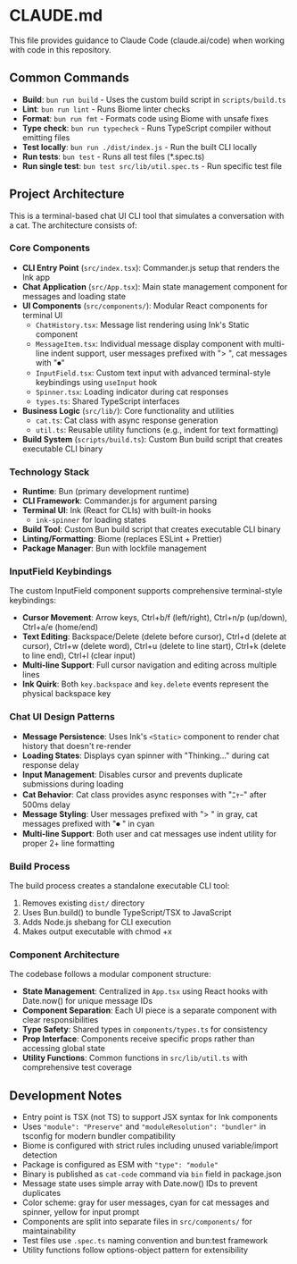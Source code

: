 # CLAUDE.md

This file provides guidance to Claude Code (claude.ai/code) when working with code in this repository.

## Common Commands

- **Build**: `bun run build` - Uses the custom build script in `scripts/build.ts`
- **Lint**: `bun run lint` - Runs Biome linter checks
- **Format**: `bun run fmt` - Formats code using Biome with unsafe fixes
- **Type check**: `bun run typecheck` - Runs TypeScript compiler without emitting files
- **Test locally**: `bun run ./dist/index.js` - Run the built CLI locally
- **Run tests**: `bun test` - Runs all test files (*.spec.ts)
- **Run single test**: `bun test src/lib/util.spec.ts` - Run specific test file

## Project Architecture

This is a terminal-based chat UI CLI tool that simulates a conversation with a cat. The architecture consists of:

### Core Components
- **CLI Entry Point** (`src/index.tsx`): Commander.js setup that renders the Ink app
- **Chat Application** (`src/App.tsx`): Main state management component for messages and loading state
- **UI Components** (`src/components/`): Modular React components for terminal UI
  - `ChatHistory.tsx`: Message list rendering using Ink's Static component
  - `MessageItem.tsx`: Individual message display component with multi-line indent support, user messages prefixed with "> ", cat messages with "⏺"
  - `InputField.tsx`: Custom text input with advanced terminal-style keybindings using `useInput` hook
  - `Spinner.tsx`: Loading indicator during cat responses
  - `types.ts`: Shared TypeScript interfaces
- **Business Logic** (`src/lib/`): Core functionality and utilities
  - `cat.ts`: Cat class with async response generation
  - `util.ts`: Reusable utility functions (e.g., indent for text formatting)
- **Build System** (`scripts/build.ts`): Custom Bun build script that creates executable CLI binary

### Technology Stack
- **Runtime**: Bun (primary development runtime)
- **CLI Framework**: Commander.js for argument parsing
- **Terminal UI**: Ink (React for CLIs) with built-in hooks
  - `ink-spinner` for loading states
- **Build Tool**: Custom Bun build script that creates executable CLI binary
- **Linting/Formatting**: Biome (replaces ESLint + Prettier)
- **Package Manager**: Bun with lockfile management

### InputField Keybindings
The custom InputField component supports comprehensive terminal-style keybindings:
- **Cursor Movement**: Arrow keys, Ctrl+b/f (left/right), Ctrl+n/p (up/down), Ctrl+a/e (home/end)
- **Text Editing**: Backspace/Delete (delete before cursor), Ctrl+d (delete at cursor), Ctrl+w (delete word), Ctrl+u (delete to line start), Ctrl+k (delete to line end), Ctrl+l (clear input)
- **Multi-line Support**: Full cursor navigation and editing across multiple lines
- **Ink Quirk**: Both `key.backspace` and `key.delete` events represent the physical backspace key

### Chat UI Design Patterns
- **Message Persistence**: Uses Ink's `<Static>` component to render chat history that doesn't re-render
- **Loading States**: Displays cyan spinner with "Thinking..." during cat response delay
- **Input Management**: Disables cursor and prevents duplicate submissions during loading
- **Cat Behavior**: Cat class provides async responses with "ﾆｬｰ" after 500ms delay
- **Message Styling**: User messages prefixed with "> " in gray, cat messages prefixed with "⏺ " in cyan
- **Multi-line Support**: Both user and cat messages use indent utility for proper 2+ line formatting

### Build Process
The build process creates a standalone executable CLI tool:
1. Removes existing `dist/` directory
2. Uses Bun.build() to bundle TypeScript/TSX to JavaScript
3. Adds Node.js shebang for CLI execution
4. Makes output executable with chmod +x

### Component Architecture
The codebase follows a modular component structure:
- **State Management**: Centralized in `App.tsx` using React hooks with Date.now() for unique message IDs
- **Component Separation**: Each UI piece is a separate component with clear responsibilities
- **Type Safety**: Shared types in `components/types.ts` for consistency
- **Prop Interface**: Components receive specific props rather than accessing global state
- **Utility Functions**: Common functions in `src/lib/util.ts` with comprehensive test coverage

## Development Notes

- Entry point is TSX (not TS) to support JSX syntax for Ink components
- Uses `"module": "Preserve"` and `"moduleResolution": "bundler"` in tsconfig for modern bundler compatibility
- Biome is configured with strict rules including unused variable/import detection
- Package is configured as ESM with `"type": "module"`
- Binary is published as `cat-code` command via `bin` field in package.json
- Message state uses simple array with Date.now() IDs to prevent duplicates
- Color scheme: gray for user messages, cyan for cat messages and spinner, yellow for input prompt
- Components are split into separate files in `src/components/` for maintainability
- Test files use `.spec.ts` naming convention and bun:test framework
- Utility functions follow options-object pattern for extensibility